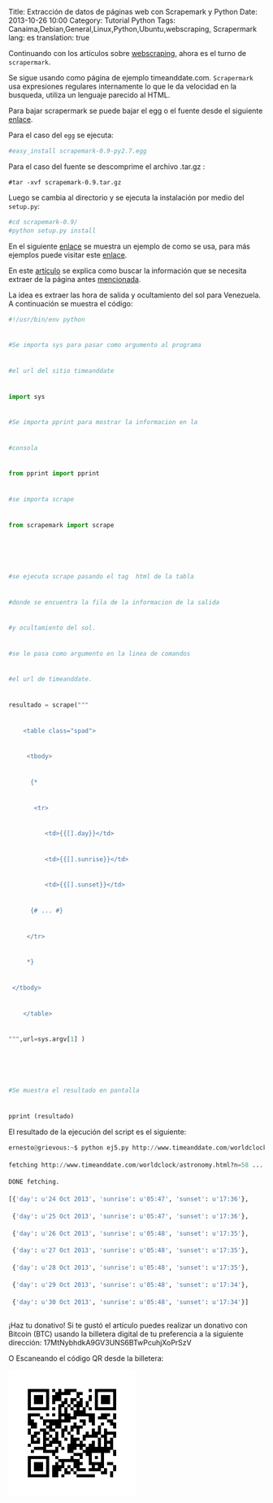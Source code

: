 Title: Extracción de datos de páginas web con Scrapemark y Python
Date: 2013-10-26 10:00
Category: Tutorial Python
Tags: Canaima,Debian,General,Linux,Python,Ubuntu,webscraping, Scrapermark
lang: es
translation: true

Continuando con los artículos sobre [webscraping](https://www.seraph.to/tag/webscraping.html), ahora es el turno de `scrapermark`.

Se sigue usando como página de ejemplo timeanddate.com. `Scrapermark` usa expresiones regulares internamente lo que le da velocidad en la busqueda, utiliza un lenguaje parecido al HTML.

Para bajar scrapermark se puede bajar el egg o el fuente desde el siguiente [enlace](https://arshaw.com/scrapemark/download/).

Para el caso del `egg` se ejecuta:
```python
#easy_install scrapemark-0.9-py2.7.egg
```
Para el caso del fuente se descomprime el archivo .tar.gz :
```
#tar -xvf scrapemark-0.9.tar.gz
```
Luego se cambia al directorio y se ejecuta la instalación por medio del `setup.py`:
```python
#cd scrapemark-0.9/
#python setup.py install
```

En el siguiente [enlace](https://arshaw.com/scrapemark/) se muestra un ejemplo de como se usa, para más ejemplos puede visitar este [enlace](https://arshaw.com/scrapemark/docs/examples/).

En este [artículo](http://blog.crespo.org.ve/2013/10/webscraping-o-extraccion-de-datos-de.html) se explica como buscar la información que se necesita extraer de la página antes [mencionada](www.timeanddate.com/worldclock/astronomy.html?n=58).

La idea es extraer las hora de salida y ocultamiento del sol para Venezuela.
A continuación se muestra el código:

```python
#!/usr/bin/env python


#Se importa sys para pasar como argumento al programa


#el url del sitio timeanddate


import sys


#Se importa pprint para mostrar la informacion en la


#consola


from pprint import pprint


#se importa scrape


from scrapemark import scrape





#se ejecuta scrape pasando el tag  html de la tabla


#donde se encuentra la fila de la informacion de la salida


#y ocultamiento del sol.


#se le pasa como argumento en la linea de comandos


#el url de timeanddate.


resultado = scrape("""


    <table class="spad">


     <tbody>


      {*


       <tr>


          <td>{{[].day}}</td>


          <td>{{[].sunrise}}</td>


          <td>{{[].sunset}}</td>


      {# ... #}


     </tr>


     *}


 </tbody>


    </table>


""",url=sys.argv[1] )





#Se muestra el resultado en pantalla


pprint (resultado)
```
El resultado de la ejecución del script es el siguiente:
```python
ernesto@grievous:~$ python ej5.py http://www.timeanddate.com/worldclock/astronomy.html?n=58

fetching http://www.timeanddate.com/worldclock/astronomy.html?n=58 ...

DONE fetching.

[{'day': u'24 Oct 2013', 'sunrise': u'05:47', 'sunset': u'17:36'},

 {'day': u'25 Oct 2013', 'sunrise': u'05:47', 'sunset': u'17:36'},

 {'day': u'26 Oct 2013', 'sunrise': u'05:48', 'sunset': u'17:35'},

 {'day': u'27 Oct 2013', 'sunrise': u'05:48', 'sunset': u'17:35'},

 {'day': u'28 Oct 2013', 'sunrise': u'05:48', 'sunset': u'17:35'},

 {'day': u'29 Oct 2013', 'sunrise': u'05:48', 'sunset': u'17:34'},

 {'day': u'30 Oct 2013', 'sunrise': u'05:48', 'sunset': u'17:34'}]
```

##  ##
¡Haz tu donativo!
Si te gustó el artículo puedes realizar un donativo con Bitcoin (BTC)
usando la billetera digital de tu preferencia a la siguiente
dirección: 17MtNybhdkA9GV3UNS6BTwPcuhjXoPrSzV

O Escaneando el código QR desde la billetera:

![17MtNybhdkA9GV3UNS6BTwPcuhjXoPrSzV](./images/17MtNybhdkA9GV3UNS6BTwPcuhjXoPrSzV.png)